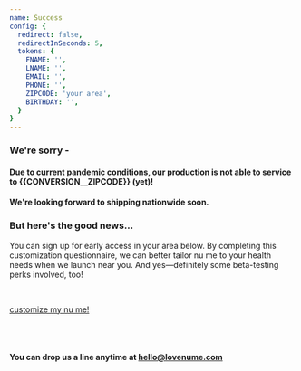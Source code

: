 ```yaml
---
name: Success
config: {
  redirect: false,
  redirectInSeconds: 5,
  tokens: {
    FNAME: '',
    LNAME: '',
    EMAIL: '',
    PHONE: '',
    ZIPCODE: 'your area',
    BIRTHDAY: '',
  }
}
---
```


<section class="success--container">
  <section class="success--left">

  ### We're sorry -

  #### Due to current pandemic conditions, our production is not able to service to <span class="zipcode">{{CONVERSION__ZIPCODE}}</span> (yet)!

  #### We're looking forward to shipping nationwide soon.

  </section>

  <section class="success--right">

  ### But here's the good news...

  You can sign up for early access in your area below.  By completing this customization questionnaire, we can better tailor nu me to your health needs when we launch near you. And yes&mdash;definitely some beta-testing perks involved, too!

  <br/>

  <a href="/customize-nu-me" class="callout-cta">customize my nu me!</a>

  </section>
</section>

<section class="success--container">
  <section>

  <br/>
  <br/>

  #### You can drop us a line anytime at [hello@lovenume.com](mailto:hello@lovenume.com)

  </section>
</section>
